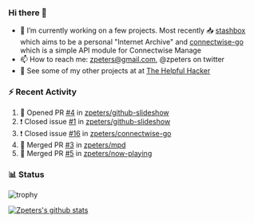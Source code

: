 ### Hi there 👋


- 🔭 I’m currently working on a few projects.  Most recently :inbox_tray: [stashbox](https://github.com/zpeters/stashbox) which aims to be a personal "Internet Archive" and [connectwise-go](https://github.com/zpeters/connectwise-go) which is a simple API module for Connectwise Manage
- 📫 How to reach me: zpeters@gmail.com, @zpeters on twitter
- 👋 See some of my other projects at at [The Helpful Hacker](https://thehelpfulhacker.net)

### :zap: Recent Activity

<!--START_SECTION:activity-->
1. 💪 Opened PR [#4](https://github.com/zpeters/github-slideshow/pull/4) in [zpeters/github-slideshow](https://github.com/zpeters/github-slideshow)
2. ❗️ Closed issue [#1](https://github.com/zpeters/github-slideshow/issues/1) in [zpeters/github-slideshow](https://github.com/zpeters/github-slideshow)
3. ❗️ Closed issue [#16](https://github.com/zpeters/connectwise-go/issues/16) in [zpeters/connectwise-go](https://github.com/zpeters/connectwise-go)
4. 🎉 Merged PR [#3](https://github.com/zpeters/mpd/pull/3) in [zpeters/mpd](https://github.com/zpeters/mpd)
5. 🎉 Merged PR [#5](https://github.com/zpeters/now-playing/pull/5) in [zpeters/now-playing](https://github.com/zpeters/now-playing)
<!--END_SECTION:activity-->

### :bar_chart: Status

![trophy](https://github-profile-trophy.vercel.app/?username=zpeters)

[![Zpeters's github stats](https://github-readme-stats.vercel.app/api?username=zpeters)](https://github.com/zpeters/github-readme-stats&show_icons=true)
